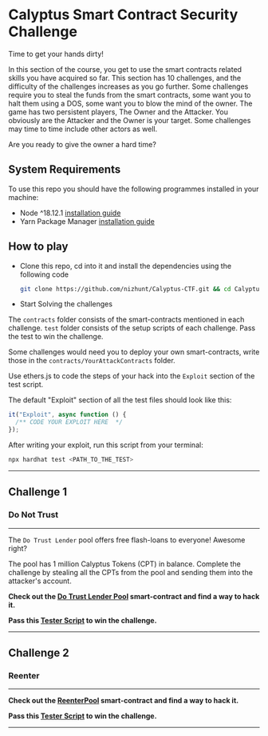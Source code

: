 # Calyptus Smart Contract Security Challenge

Time to get your hands dirty!

In this section of the course, you get to use the smart contracts related skills you have acquired so far. This section has 10 challenges, and the difficulty of the challenges increases as you go further. Some challenges require you to steal the funds from the smart contracts, some want you to halt them using a DOS, some want you to blow the mind of the owner. The game has two persistent players, The Owner and the Attacker. You obviously are the Attacker and the Owner is your target. Some challenges may time to time include other actors as well.

Are you ready to give the owner a hard time?

## System Requirements

To use this repo you should have the following programmes installed in your machine:

- Node ^18.12.1 [installation guide](https://nodejs.dev/en/learn/how-to-install-nodejs/)
- Yarn Package Manager [installation guide](https://classic.yarnpkg.com/lang/en/docs/install)

## How to play

- Clone this repo, cd into it and install the dependencies using the following code

  ```bash
  git clone https://github.com/nizhunt/Calyptus-CTF.git && cd Calyptus-CTF && yarn install
  ```

- Start Solving the challenges

The `contracts` folder consists of the smart-contracts mentioned in each challenge. `test` folder consists of the setup scripts of each challenge. Pass the test to win the challenge.

Some challenges would need you to deploy your own smart-contracts, write those in the `contracts/YourAttackContracts` folder.

Use ethers.js to code the steps of your hack into the `Exploit` section of the test script.

The default "Exploit" section of all the test files should look like this:

```js
it("Exploit", async function () {
  /** CODE YOUR EXPLOIT HERE  */
});
```

After writing your exploit, run this script from your terminal:

```bash
npx hardhat test <PATH_TO_THE_TEST>
```

---

## Challenge 1

### Do Not Trust

---

The `Do Trust Lender` pool offers free flash-loans to everyone! Awesome right?

The pool has 1 million Calyptus Tokens (CPT) in balance. Complete the challenge by stealing all the CPTs from the pool and sending them into the attacker's account.

**Check out the [Do Trust Lender Pool](contracts/DoNotTrust/DoTrustLender.sol) smart-contract and find a way to hack it.**

**Pass this [Tester Script](test/do-not-trust.js) to win the challenge.**

---

## Challenge 2

### Reenter

---

**Check out the [ReenterPool](contracts/Reenter/Reenter.sol) smart-contract and find a way to hack it.**

**Pass this [Tester Script](test/reenter.js) to win the challenge.**

---
